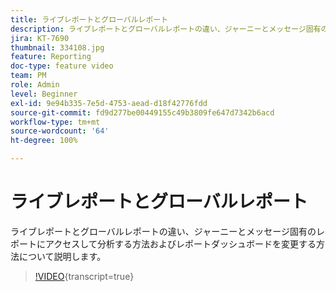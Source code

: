```yaml
---
title: ライブレポートとグローバルレポート
description: ライブレポートとグローバルレポートの違い、ジャーニーとメッセージ固有のレポートにアクセスして分析する方法およびレポートダッシュボードを変更する方法について説明します。
jira: KT-7690
thumbnail: 334108.jpg
feature: Reporting
doc-type: feature video
team: PM
role: Admin
level: Beginner
exl-id: 9e94b335-7e5d-4753-aead-d18f42776fdd
source-git-commit: fd9d277be00449155c49b3809fe647d7342b6acd
workflow-type: tm+mt
source-wordcount: '64'
ht-degree: 100%

---
```


# ライブレポートとグローバルレポート

ライブレポートとグローバルレポートの違い、ジャーニーとメッセージ固有のレポートにアクセスして分析する方法およびレポートダッシュボードを変更する方法について説明します。  

>[!VIDEO](https://video.tv.adobe.com/v/3416420?quality=12&learn=on&captions=jpn){transcript=true}
